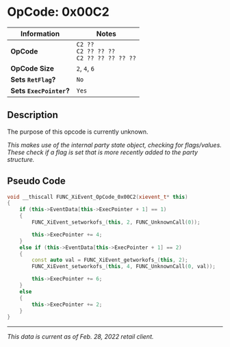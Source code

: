 # OpCode: 0x00C2

| Information               | Notes |
|---                        |---    |
| **OpCode**                | `C2 ??` <br> `C2 ?? ?? ??` <br> `C2 ?? ?? ?? ?? ??` |
| **OpCode Size**           | `2`, `4`, `6` |
| **Sets `RetFlag`?**       | `No`  |
| **Sets `ExecPointer`?**   | `Yes` |

## Description

The purpose of this opcode is currently unknown. 

_This makes use of the internal party state object, checking for flags/values. These check if a flag is set that is more recently added to the party structure._

## Pseudo Code

```cpp
void __thiscall FUNC_XiEvent_OpCode_0x00C2(xievent_t* this)
{
    if (this->EventData[this->ExecPointer + 1] == 1)
    {
        FUNC_XiEvent_setworkofs_(this, 2, FUNC_UnknownCall(0));

        this->ExecPointer += 4;
    }
    else if (this->EventData[this->ExecPointer + 1] == 2)
    {
        const auto val = FUNC_XiEvent_getworkofs_(this, 2);
        FUNC_XiEvent_setworkofs_(this, 4, FUNC_UnknownCall(0, val));

        this->ExecPointer += 6;
    }
    else
    {
        this->ExecPointer += 2;
    }
}
```

---

_This data is current as of Feb. 28, 2022 retail client._